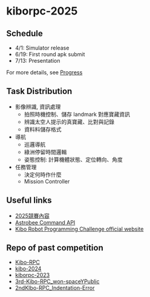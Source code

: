 # kiborpc-2025

## Schedule

- 4/1: Simulator release
- 6/19: First round apk submit
- 7/13: Presentation

For more details, see [Progress](./docs/progress/progress.md)

## Task Distribution

- 影像辨識, 資訊處理
  - 拍照時機控制、儲存 landmark 對應寶藏資訊
  - 辨識太空人提示的真寶藏、比對與記錄
  - 資料料儲存格式
- 導航
  - 巡邏導航
  - 綠洲停留時間邏輯
  - 姿態控制: 計算機體狀態、定位轉向、角度
- 任務管理
  - 決定何時作什麼
  - Mission Controller

## Useful links

- [2025競賽內容](https://2025kiborpc.ncku.edu.tw/%E7%AB%B6%E8%B3%BD%E5%85%A7%E5%AE%B9)
- [Astrobee Command API](https://nasa.github.io/astrobee/v/develop/command_dictionary.html)
- [Kibo Robot Programming Challenge official website](https://jaxa.krpc.jp/)

## Repo of past competition

- [Kibo-RPC](https://github.com/Kobe-uni-Hyperion/Kibo-RPC)
- [kibo-2024](https://github.com/Team-Cartographer/kibo-2024)
- [kiborpc-2023](https://github.com/Team-Cartographer/kiborpc-2023)
- [3rd-Kibo-RPC_won-spaceYPublic](https://github.com/M-TRCH/3rd-Kibo-RPC_won-spaceY)
- [2ndKIbo-RPC_Indentation-Error](https://github.com/wtarit/2nd-Kibo-RPC_Indentation-Error?tab=readme-ov-file)
